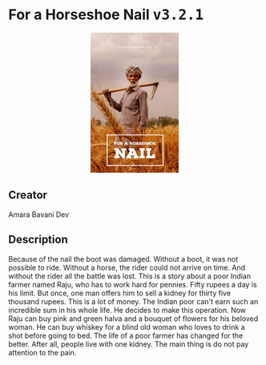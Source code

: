 
# For a Horseshoe Nail <kbd>v3.2.1</kbd>

<center>
  <img src="./cover-1024.jpg"/>
</center>

## Creator
Amara Bavani Dev

## Description
Because of the nail the boot was damaged. Without a boot, it was not possible to ride. Without a horse, the rider could not arrive on time. And without the rider all the battle was lost. This is a story about a poor Indian farmer named Raju, who has to work hard for pennies. Fifty rupees a day is his limit. But once, one man offers him to sell a kidney for thirty five thousand rupees. This is a lot of money. The Indian poor can't earn such an incredible sum in his whole life. He decides to make this operation. Now Raju can buy pink and green halva and a bouquet of flowers for his beloved woman. He can buy whiskey for a blind old woman who loves to drink a shot before going to bed. The life of a poor farmer has changed for the better. After all, people live with one kidney. The main thing is do not pay attention to the pain.
